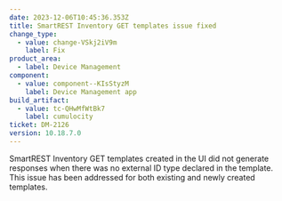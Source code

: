 ```yaml
---
date: 2023-12-06T10:45:36.353Z
title: SmartREST Inventory GET templates issue fixed
change_type:
  - value: change-VSkj2iV9m
    label: Fix
product_area:
  - label: Device Management
component:
  - value: component--KIsStyzM
    label: Device Management app
build_artifact:
  - value: tc-QHwMfWtBk7
    label: cumulocity
ticket: DM-2126
version: 10.18.7.0
---
```

SmartREST Inventory GET templates created in the UI did not generate responses when there was no external ID type declared in the template. This issue has been addressed for both existing and newly created templates.
